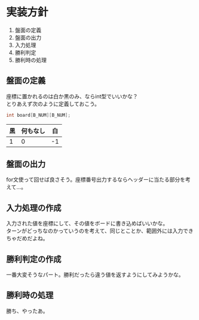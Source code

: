 # 実装方針
1. 盤面の定義
1. 盤面の出力
1. 入力処理
1. 勝利判定
1. 勝利時の処理

## 盤面の定義
座標に置かれるのは白か黒のみ、ならint型でいいかな？  
とりあえず次のように定義しておこう。  

```c
int board[B_NUM][B_NUM];
```
|黒|何もなし|白|
|---|---|---|
|1|0|-1|

## 盤面の出力
for文使って回せば良さそう。座標番号出力するならヘッダーに当たる部分を考えて…。  

## 入力処理の作成
入力された値を座標にして、その値をボードに書き込めばいいかな。  
ターンがどっちなのかっていうのを考えて、同じとことか、範囲外には入力できちゃだめだよね。

## 勝利判定の作成  
一番大変そうなパート。勝利だったら違う値を返すようにしてみようかな。

## 勝利時の処理
勝ち、やったあ。